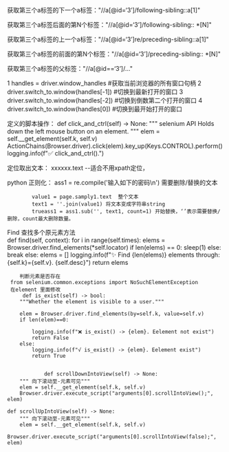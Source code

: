 获取第三个a标签的下一个a标签："//a[@id=‘3’]/following-sibling::a[1]"

获取第三个a标签后面的第N个标签："//a[@id=‘3’]/following-sibling:: *[N]"

获取第三个a标签的上一个a标签："//a[@id=‘3’]re/preceding-sibling::a[1]"

获取第三个a标签的前面的第N个标签："//a[@id=‘3’]/preceding-sibling:: *[N]"

获取第三个a标签的父标签："//a[@id==‘3’]/…"




1 handles = driver.window_handles          #获取当前浏览器的所有窗口句柄
2 driver.switch_to.window(handles[-1])     #切换到最新打开的窗口
3 driver.switch_to.window(handles[-2])     #切换到倒数第二个打开的窗口
4 driver.switch_to.window(handles[0])      #切换到最开始打开的窗口

定义的脚本操作：
    def click_and_ctrl(self) -> None:
        """
        selenium API
        Holds down the left mouse button on an element.
        """
        elem = self.__get_element(self.k, self.v)
        ActionChains(Browser.driver).click(elem).key_up(Keys.CONTROL).perform()
        logging.info(f"✅ click_and_ctrl().")
        
        
定位取出文本：
xxxxxx.text  --适合不用xpath定位，

python 正则化：
            ass1 = re.compile('输入如下的密码\n') 需要删除/替换的文本

            value1 = page.samply1.text  整个文本
            text1 = ''.join(value1) 将文本变成字符串string
            trueass1 = ass1.sub('', text1, count=1) 开始替换，‘’表示需要替换/删除，count最大删除数量。
 Find 查找多个原元素方法      
    def find(self, context):
        for i in range(self.times):
            elems = Browser.driver.find_elements(*self.locator)
            if len(elems) == 0:
                sleep(1)
            else:
                break
        else:
            elems = []
            logging.info(f"✨ Find {len(elems)} elements through: {self.k}={self.v}. {self.desc}")
        return elems
        
        判断元素是否存在
     from selenium.common.exceptions import NoSuchElementException
     在element 里面修改
         def is_exist(self) -> bool:
        """Whether the element is visible to a user."""

        elem = Browser.driver.find_elements(by=self.k, value=self.v)
        if len(elem)==0:

            logging.info(f"❌ is_exist() -> {elem}. Eelement not exist")
            return False
        else:
            logging.info(f"√ is_exist() -> {elem}. Eelement exist")
            return True
            
            
                def scrollDownIntoView(self) -> None:
        """ 向下滚动至-元素可见"""
        elem = self.__get_element(self.k, self.v)
        Browser.driver.execute_script("arguments[0].scrollIntoView();", elem)

    def scrollUpIntoView(self) -> None:
        """ 向下滚动至-元素可见"""
        elem = self.__get_element(self.k, self.v)
        Browser.driver.execute_script("arguments[0].scrollIntoView(false);", elem)
            